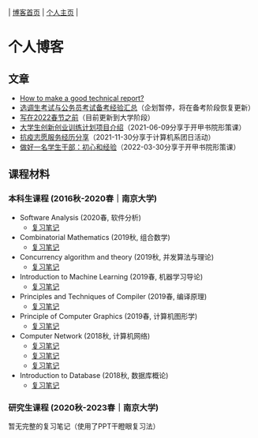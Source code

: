 | [博客首页](https://njubroccoli.github.io/blog/) | [个人主页](https://njubroccoli.github.io/) |

# 个人博客

## 文章

- [How to make a good technical report?](https://njubroccoli.github.io/blog/articles/tech-report.html)
- [选调生考试与公务员考试备考经验汇总](https://njubroccoli.github.io/blog/articles/cs-exam.html)（企划暂停，将在备考阶段恢复更新）
- [写在2022春节之前](https://njubroccoli.github.io/blog/articles/2022-01-20.html)（目前更新到大学阶段）
- [大学生创新创业训练计划项目介绍](https://njubroccoli.github.io/blog/articles/2021-06-09.pdf)（2021-06-09分享于开甲书院形策课）
- [抗疫志愿服务经历分享](https://njubroccoli.github.io/blog/articles/2021-11-30.pdf)（2021-11-30分享于计算机系团日活动）
- [做好一名学生干部：初心和经验](https://njubroccoli.github.io/blog/articles/2022-03-30.pdf)（2022-03-30分享于开甲书院形策课）

## 课程材料

### 本科生课程 (2016秋-2020春｜南京大学)

- Software Analysis (2020春, 软件分析)
    + [复习笔记](https://njubroccoli.github.io/blog/course-notes/2020sp-software-analysis/review.html)
- Combinatorial Mathematics (2019秋, 组合数学)
    + [复习笔记](https://njubroccoli.github.io/blog/course-notes/2019fa-comb-math/review.pdf)
- Concurrency algorithm and theory (2019秋, 并发算法与理论)
    + [复习笔记](https://njubroccoli.github.io/blog/course-notes/2019fa-concurrency-alg/review.html)
- Introduction to Machine Learning (2019春, 机器学习导论)
    + [复习笔记](https://njubroccoli.github.io/blog/course-notes/2019sp-intro-ml/reading-notes.pdf)
- Principles and Techniques of Compiler (2019春, 编译原理)
    + [复习笔记](https://njubroccoli.github.io/blog/course-notes/2019sp-compilers/review.html)
- Principle of Computer Graphics (2019春, 计算机图形学)
    + [复习笔记](https://njubroccoli.github.io/blog/course-notes/2019sp-cg/review.html)
- Computer Network (2018秋, 计算机网络)
    + [复习笔记](https://njubroccoli.github.io/blog/course-notes/2018fa-network/review.html)
    + [复习笔记](https://njubroccoli.github.io/blog/course-notes/2018fa-network/final-exam-problems.html)
    + [复习笔记](https://njubroccoli.github.io/blog/course-notes/2018fa-network/brief_introduction_to_SSH.pdf)
- Introduction to Database (2018秋, 数据库概论)
    + [复习笔记](https://njubroccoli.github.io/blog/course-notes/2018fa-database/review.html)

### 研究生课程 (2020秋-2023春｜南京大学)

暂无完整的复习笔记（使用了PPT干瞪眼复习法）